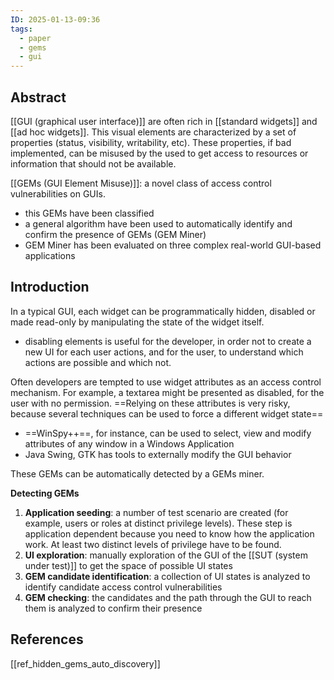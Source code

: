```yaml
---
ID: 2025-01-13-09:36
tags:
  - paper
  - gems
  - gui
---
```

## Abstract

[[GUI (graphical user interface)]] are often rich in [[standard widgets]] and [[ad hoc widgets]]. This visual elements are characterized by a set of properties (status, visibility, writability, etc). These properties, if bad implemented, can be misused by the used to get access to resources or information that should not be available.

[[GEMs (GUI Element Misuse)]]: a novel class of access control vulnerabilities on GUIs.
- this GEMs have been classified
- a general algorithm have been used to automatically identify and confirm the presence of GEMs (GEM Miner)
- GEM Miner has been evaluated on three complex real-world GUI-based applications

## Introduction

In a typical GUI, each widget can be programmatically hidden, disabled or made read-only by manipulating the state of the widget itself.
- disabling elements is useful for the developer, in order not to create a new UI for each user actions, and for the user, to understand which actions are possible and which not.

Often developers are tempted to use widget attributes as an access control mechanism. For example, a textarea might be presented as disabled, for the user with no permission. ==Relying on these attributes is very risky, because several techniques can be used to force a different widget state==

- ==WinSpy++==, for instance, can be used to select, view and modify attributes of any window in a Windows Application
- Java Swing, GTK has tools to externally modify the GUI behavior

These GEMs can be automatically detected by a GEMs miner.

**Detecting GEMs**
1. **Application seeding**: a number of test scenario are created (for example, users or roles at distinct privilege levels). These step is application dependent because you need to know how the application work. At least two distinct levels of privilege have to be found.
 2. **UI exploration**: manually exploration of the GUI of the [[SUT (system under test)]] to get the space of possible UI states
3. **GEM candidate identification**: a collection of UI states is analyzed to identify candidate access control vulnerabilities
4. **GEM checking**: the candidates and the path through the GUI to reach them is analyzed to confirm their presence

## References
[[ref_hidden_gems_auto_discovery]]